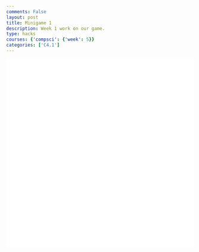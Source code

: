 ```yaml
---
comments: False
layout: post
title: Minigame 1
description: Week 1 work on our game.
type: hacks
courses: {'compsci': {'week': 5}}
categories: ['C4.1']
---
```

<style>
    .container{
        display:block;
        background-color:white;
    }
</style>
<canvas id="display" class="container" height="500px" width="500px"></canvas>

<script type="module">
import Character from "/Group/myScripts/GameScripts/CharacterMovement.js";
import Object from "/Group/myScripts/GameScripts/CreateObject.js";

var canvas = document.getElementById("display");

var myCharacter = new Character();
document.addEventListener("keydown",myCharacter.handleKeydown.bind(myCharacter));
document.addEventListener("keyup",myCharacter.handleKeyup.bind(myCharacter));
var characterSpriteSheet = new Image();
characterSpriteSheet.src = "/Group/images/Game/monsterambient-sprite.png";
var myCharacterObject = new Object(characterSpriteSheet,[190,175],[190,175],[0,0],4,1);


var fps = 24;
var active = true;
var animId;
var currentFrame = 0;
var shakeFrame = 0;
function frame(){ //when a frame is updated
    currentFrame = (currentFrame+1)%fps;
    shakeFrame = (shakeFrame+1)%(5*fps);

    var pos = myCharacter.onFrame(fps); //update frame, and get position
    pos = [pos.x,500-pos.y] //fix position
    myCharacterObject.OverridePosition(pos); //update object

    if(currentFrame % Math.round(fps/4) == 0){
        if (myCharacter.moving == false && myCharacter.directionY == 0){ //if moving, and not jumping or crouching
            myCharacterObject.UpdateFrame();
        }
    }
    var shake = [0,0];

    var ctx = canvas.getContext("2d");
    ctx.clearRect(0,0,500,500);


    myCharacterObject.draw(ctx,shake,1); //draw

    // run function again
    setTimeout(function() {if(active==true){animId = requestAnimationFrame(frame)};}, 1000 / fps);
}
frame();

window.addEventListener('keydown', function(e) { //prevent space from moving screen
  if(e.keyCode == 32 && e.target == document.body) {
    e.preventDefault();
  }
});
</script>